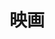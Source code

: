 ---
title: 映画
description: 电影
kana: えいが
pronunciation: eiga
tone: ①⓪
type: 名词
pubDate: 2024-08-19 00:00:57
lessonIndex: 4
---